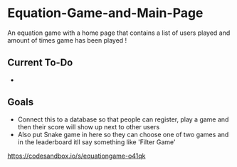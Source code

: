 # Equation-Game-and-Main-Page
An equation game with a home page that contains a list of users played and amount of times game has been played !

## Current To-Do 
- 

## Goals 
- Connect this to a database so that people can register, play a game and then their score will show up next to other users 
- Also put Snake game in here so they can choose one of two games and in the leaderboard itll say something like 'Filter Game' 

https://codesandbox.io/s/equationgame-o41qk
